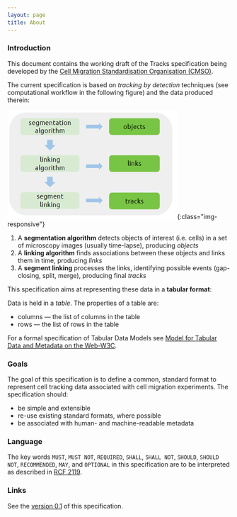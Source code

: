 ```yaml
---
layout: page
title: About
---
```


### Introduction

This document contains the working draft of the Tracks specification being
developed by the
[Cell Migration Standardisation Organisation (CMSO)](https://cmso.science/).

The current specification is based on *tracking by detection* techniques (see computational workflow in the following figure) and the data produced therein:

![workflow](images/workflow.png){:class="img-responsive"}

1.  A **segmentation algorithm** detects objects of interest (i.e. cells) in a
    set of microscopy images (usually time-lapse), producing *objects*
2.  A **linking algorithm** finds associations between these objects and links
    them in time, producing *links*
3.  A **segment linking** processes the links, identifying possible events
    (gap-closing, split, merge), producing final *tracks*

This specification aims at representing these data in a **tabular format**:

Data is held in a *table*. The properties of a table are:

- columns — the list of columns in the table
- rows — the list of rows in the table

For a formal specification of Tabular Data Models see
[Model for Tabular Data and Metadata on the Web-W3C](https://www.w3.org/TR/2015/WD-tabular-data-model-20150108/#model).

### Goals
The goal of this specification is to define a common, standard format to
represent cell tracking data associated with cell migration experiments.
The specification should:

- be simple and extensible
- re-use existing standard formats, where possible
- be associated with human- and machine-readable metadata

### Language
The key words `MUST`, `MUST NOT`, `REQUIRED`, `SHALL`, `SHALL NOT`, `SHOULD`,
`SHOULD NOT`, `RECOMMENDED`, `MAY`, and `OPTIONAL` in this specification are
to be interpreted as described in
[RCF 2119](https://www.ietf.org/rfc/rfc2119.txt).

### Links

See the [version 0.1](v0.1/index.md) of this specification.
